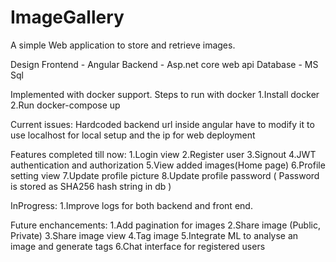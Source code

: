 # ImageGallery
A simple Web application to store and retrieve images.


Design
Frontend - Angular
Backend - Asp.net core web api
Database - MS Sql


Implemented with docker support.
Steps to run with docker
1.Install docker
2.Run docker-compose up

Current issues: Hardcoded backend url inside angular have to modify it to use localhost for local setup and the ip for web deployment

Features completed till now:
1.Login view
2.Register user
3.Signout
4.JWT authentication and authorization
5.View added images(Home page)
6.Profile setting view
7.Update profile picture
8.Update profile password ( Password is stored as SHA256 hash string in db )

InProgress:
1.Improve logs for both backend and front end.


Future enchancements:
1.Add pagination for images
2.Share image (Public, Private)
3.Share image view
4.Tag image
5.Integrate ML to analyse an image and generate tags
6.Chat interface for registered users

